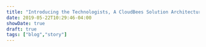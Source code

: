 ```yaml
---
title: "Introducing the Technologists, A CloudBees Solution Architecture Team"
date: 2019-05-22T10:29:46-04:00
showDate: true
draft: true
tags: ["blog","story"]
---
```


